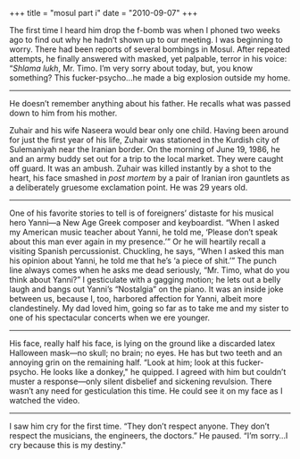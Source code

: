 +++
title = "mosul part i"
date = "2010-09-07"
+++

The first time I heard him drop the f-bomb was when I phoned two weeks ago to find out why he hadn’t shown up to our meeting. I was beginning to worry. There had been reports of several bombings in Mosul. After repeated attempts, he finally answered with masked, yet palpable, terror in his voice: “*Shlama lukh*, Mr. Timo. I’m very sorry about today, but, you know something? This fucker-psycho...he made a big explosion outside my home.

* * *

He doesn’t remember anything about his father. He recalls what was passed down to him from his mother. 

Zuhair and his wife Naseera would bear only one child. Having been around for just the first year of his life, Zuhair was stationed in the Kurdish city of Sulemaniyah near the Iranian border. On the morning of June 19, 1986, he and an army buddy set out for a trip to the local market. They were caught off guard. It was an ambush. Zuhair was killed instantly by a shot to the heart, his face smashed in *post mortem* by a pair of Iranian iron gauntlets as a deliberately gruesome exclamation point. He was 29 years old.

* * *

One of his favorite stories to tell is of foreigners’ distaste for his musical hero Yanni—a New Age Greek composer and keyboardist. “When I asked my American music teacher about Yanni, he told me, ‘Please don’t speak about this man ever again in my presence.’” Or he will heartily recall a visiting Spanish percussionist. Chuckling, he says, “When I asked this man his opinion about Yanni, he told me that he’s ‘a piece of shit.’” The punch line always comes when he asks me dead seriously, “Mr. Timo, what do you think about Yanni?” I gesticulate with a gagging motion; he lets out a belly laugh and bangs out Yanni’s “Nostalgia” on the piano. It was an inside joke between us, because I, too, harbored affection for Yanni, albeit more clandestinely. My dad loved him, going so far as to take me and my sister to one of his spectacular concerts when we ere younger.

* * *

His face, really half his face, is lying on the ground like a discarded latex Halloween mask&mdash;no skull; no brain; no eyes. He has but two teeth and an annoying grin on the remaining half. “Look at him; look at this fucker-psycho. He looks like a donkey," he quipped. I agreed with him but couldn’t muster a response&mdash;only silent disbelief and sickening revulsion. There wasn’t any need for gesticulation this time. He could see it on my face as I watched the video.

* * *

I saw him cry for the first time. “They don’t respect anyone. They don’t respect the musicians, the engineers, the doctors.” He paused. “I’m sorry…I cry because this is my destiny."